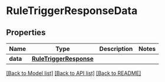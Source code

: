 # RuleTriggerResponseData

## Properties
Name | Type | Description | Notes
------------ | ------------- | ------------- | -------------
**data** | [**RuleTriggerResponse**](RuleTriggerResponse.md) |  | 

[[Back to Model list]](../README.md#documentation-for-models) [[Back to API list]](../README.md#documentation-for-api-endpoints) [[Back to README]](../README.md)

